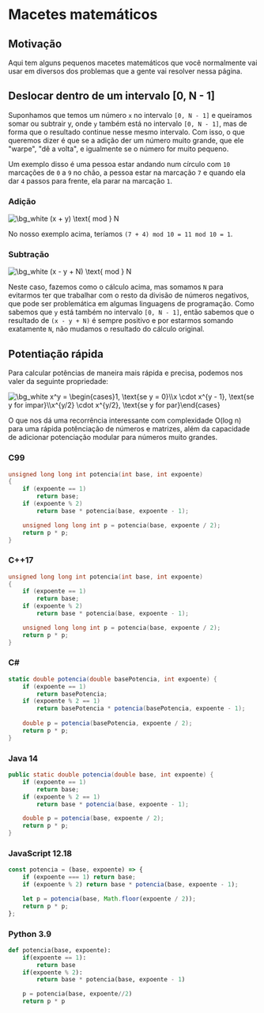 # Macetes matemáticos

## Motivação

Aqui tem alguns pequenos macetes matemáticos que você normalmente vai usar em diversos dos problemas que a gente vai resolver nessa página.

## Deslocar dentro de um intervalo \[0, N - 1]

Suponhamos que temos um número `x` no intervalo `[0, N - 1]` e queiramos somar ou subtrair y, onde `y` também está no intervalo `[0, N - 1]`, mas de forma que o resultado continue nesse mesmo intervalo. Com isso, o que queremos dizer é que se a adição der um número muito grande, que ele "warpe", "dê a volta", e igualmente se o número for muito pequeno.

Um exemplo disso é uma pessoa estar andando num círculo com `10` marcações de `0` a `9` no chão, a pessoa estar na marcação `7` e quando ela dar `4` passos para frente, ela parar na marcação `1`.

### Adição

<img src="https://latex.codecogs.com/png.image?\dpi{110}&space;\bg_white&space;(x&space;&plus;&space;y)&space;\text{&space;mod&space;}&space;N" title="\bg_white (x + y) \text{ mod } N" />

No nosso exemplo acima, teríamos `(7 + 4) mod 10 = 11 mod 10 = 1`.

### Subtração

<img src="https://latex.codecogs.com/png.image?\dpi{110}&space;\bg_white&space;(x&space;-&space;y&space;&plus;&space;N)&space;\text{&space;mod&space;}&space;N" title="\bg_white (x - y + N) \text{ mod } N" />

Neste caso, fazemos como o cálculo acima, mas somamos `N` para evitarmos ter que trabalhar com o resto da divisão de números negativos, que pode ser problemática em algumas linguagens de programação. Como sabemos que `y` está também no intervalo `[0, N - 1]`, então sabemos que o resultado de `(x - y + N)` é sempre positivo e por estarmos somando exatamente `N`, não mudamos o resultado do cálculo original.

## Potentiação rápida

Para calcular potências de maneira mais rápida e precisa, podemos nos valer da seguinte propriedade:

<img src="https://latex.codecogs.com/png.image?\dpi{110}&space;\bg_white&space;x^y&space;=&space;\begin{cases}1,&space;\text{se&space;y&space;=&space;0}\\x&space;\cdot&space;x^{y&space;-&space;1},&space;\text{se&space;y&space;for&space;impar}\\x^{y/2}&space;\cdot&space;x^{y/2},&space;\text{se&space;y&space;for&space;par}\end{cases}" title="\bg_white x^y = \begin{cases}1, \text{se y = 0}\\x \cdot x^{y - 1}, \text{se y for impar}\\x^{y/2} \cdot x^{y/2}, \text{se y for par}\end{cases}" />

O que nos dá uma recorrência interessante com complexidade O(log n) para uma rápida potênciação de números e matrizes, além da capacidade de adicionar potenciação modular para números muito grandes.

### C99
```c
unsigned long long int potencia(int base, int expoente)
{
    if (expoente == 1)
        return base;
    if (expoente % 2)
        return base * potencia(base, expoente - 1);

    unsigned long long int p = potencia(base, expoente / 2);
    return p * p;
}
```

### C++17
```cpp
unsigned long long int potencia(int base, int expoente)
{
    if (expoente == 1)
        return base;
    if (expoente % 2)
        return base * potencia(base, expoente - 1);

    unsigned long long int p = potencia(base, expoente / 2);
    return p * p;
}
```

### C#
```cs
static double potencia(double basePotencia, int expoente) {
    if (expoente == 1)
        return basePotencia;
    if (expoente % 2 == 1)
        return basePotencia * potencia(basePotencia, expoente - 1);
        
    double p = potencia(basePotencia, expoente / 2);
    return p * p;
}
```

### Java 14
```java
public static double potencia(double base, int expoente) {
    if (expoente == 1)
        return base;
    if (expoente % 2 == 1)
        return base * potencia(base, expoente - 1);

    double p = potencia(base, expoente / 2);
    return p * p;
}
```

### JavaScript 12.18
```js
const potencia = (base, expoente) => {
    if (expoente === 1) return base;
    if (expoente % 2) return base * potencia(base, expoente - 1);

    let p = potencia(base, Math.floor(expoente / 2));
    return p * p;
};
```

### Python 3.9
```py
def potencia(base, expoente):
    if(expoente == 1):
        return base
    if(expoente % 2):
        return base * potencia(base, expoente - 1)

    p = potencia(base, expoente//2)
    return p * p
```